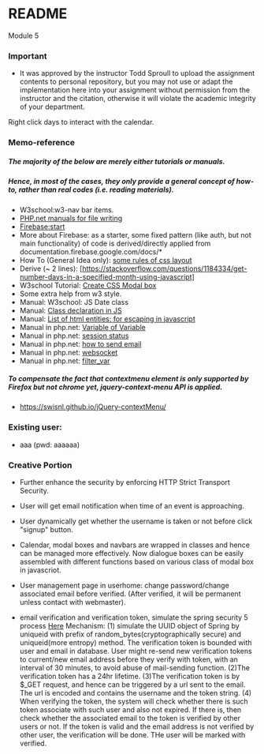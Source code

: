 # README #
Module 5

### Important
* It was approved by the instructor Todd Sproull to upload the assignment contents to personal repository, but you may not
use or adapt the implementation here into your assignment without permission from the instructor and the citation, otherwise it will
violate the academic integrity of your department.

Right click days to interact with the calendar.
### Memo-reference ###
##### The majority of the below are merely either tutorials or manuals.
##### Hence, in most of the cases, they only provide a general concept of how-to, rather than real codes (i.e. reading materials).
* W3school:w3-nav bar items.
* [PHP.net manuals for file writing](http://php.net/manual/en/function.file-put-contents.php)
* [Firebase:start](https://firebase.google.com/docs/web/setup?authuser=0)
* More about Firebase: as a starter, some fixed pattern (like auth, but not main functionality) of code is derived/directly applied from documentation.firebase.google.com/docs/*
* How To (General Idea only): [some rules of css layout](https://stackoverflow.com/questions/15102480/how-to-make-a-parent-div-auto-size-to-the-width-of-its-children-divs) 
* Derive (~ 2 lines): [https://stackoverflow.com/questions/1184334/get-number-days-in-a-specified-month-using-javascript] 
* W3school Tutorial: [Create CSS Modal box](https://www.w3schools.com/howto/howto_css_modals.asp)
* Some extra help from w3 style.
* Manual: W3school: JS Date class
* Manual: [Class declaration in JS](https://developer.mozilla.org/en-US/docs/Web/JavaScript/Reference/Classes)
* Manual: [List of html entities: for escaping in javascript](https://www.w3schools.com/html/html_entities.asp)
* Manual in php.net: [Variable of Variable](http://php.net/manual/en/language.variables.variable.php)
* Manual in php.net: [session status](http://php.net/manual/en/function.session-status.php)
* Manual in php.net: [how to send email](http://php.net/manual/en/function.mail.php)
* Manual in php.net: [websocket](http://php.net/manual/en/function.socket-create.php)
* Manual in php.net: [filter_var](http://php.net/manual/en/filter.examples.sanitization.php)

##### To compensate the fact that contextmenu element is only supported by Firefox but not chrome yet, jquery-context-menu API is applied.
* https://swisnl.github.io/jQuery-contextMenu/
### Existing user:
* aaa (pwd: aaaaaa)
### Creative Portion ###
* Further enhance the security by enforcing HTTP Strict Transport Security.
* User will get email notification when time of an event is approaching.
* User dynamically get whether the username is taken or not before click "signup" button.
* Calendar, modal boxes and navbars are wrapped in classes and hence can be managed more effectively. Now dialogue boxes can be easily assembled with different functions based on various class of modal box in javascriot.
* User management page in userhome: change password/change associated email before verified. (After verified, it will be permanent unless contact with webmaster).

* email verification and verification token, simulate the spring security 5 process [Here](http://www.baeldung.com/registration-verify-user-by-email)
Mechanism: 
(1) simulate the UUID object of Spring by uniqueid with prefix of random_bytes(cryptographically secure) and uniqueid(more entropy) method.
The verification token is bounded with user and email in database. User might
re-send new verification tokens to current/new email address before they verify with token, with an interval of 30 minutes, to avoid abuse of mail-sending function.
(2)The verification token has a 24hr lifetime.
(3)The verification token is by $_GET request, and hence can be triggered by a url sent to the email. The url is encoded and contains the username and the token string.
(4) When verifying the token, the system will check whether there is such token
associate with such user and also not expired.
If there is, then check whether the associated email to the token is verified by other users or not.
If the token is valid and the email address is not verified by other user, the verification will be done. THe user will be marked with verified.



